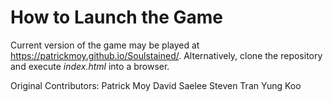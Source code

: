 
# How to Launch the Game
Current version of the game may be played at https://patrickmoy.github.io/Soulstained/. Alternatively, clone the repository and execute *index.html* into a browser.

Original Contributors:
Patrick Moy
David Saelee
Steven Tran
Yung Koo
